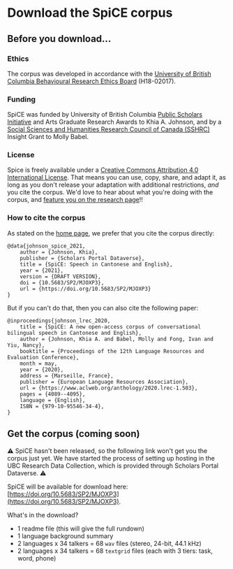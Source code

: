 # Download the SpiCE corpus 

## Before you download...

### Ethics

The corpus was developed in accordance with the [University of British Columbia Behavioural Research Ethics Board](https://ethics.research.ubc.ca/behavioural-research-ethics) (H18-02017). 

### Funding

SpiCE was funded by University of British Columbia [Public Scholars Initiative](https://www.grad.ubc.ca/psi) and Arts Graduate Research Awards to Khia A. Johnson, and by a [Social Sciences and Humanities Research Council of Canada (SSHRC)](https://www.sshrc-crsh.gc.ca/) Insight Grant to Molly Babel. 

### License 

Spice is freely available under a [Creative Commons Attribution 4.0 International License](https://creativecommons.org/licenses/by/4.0/). That means you can use, copy, share, and adapt it, as long as you don't release your adaptation with additional restrictions, *and* you cite the corpus. We'd love to hear about what you're doing with the corpus, and [feature you on the research page](research.md)!!

### How to cite the corpus

As stated on the [home page](index.md), we prefer that you cite the corpus directly:

```text
@data{johnson_spice_2021,
	author = {Johnson, Khia},
	publisher = {Scholars Portal Dataverse},
	title = {SpiCE: Speech in Cantonese and English},
	year = {2021},
	version = {DRAFT VERSION},
	doi = {10.5683/SP2/MJOXP3},
	url = {https://doi.org/10.5683/SP2/MJOXP3}
} 
```

But if you can't do that, then you can also cite the following paper:

```text
@inproceedings{johnson_lrec_2020,
    title = {SpiCE: A new open-access corpus of conversational bilingual speech in Cantonese and English},
    author = {Johnson, Khia A. and Babel, Molly and Fong, Ivan and Yiu, Nancy},
    booktitle = {Proceedings of the 12th Language Resources and Evaluation Conference},
    month = may,
    year = {2020},
    address = {Marseille, France},
    publisher = {European Language Resources Association},
    url = {https://www.aclweb.org/anthology/2020.lrec-1.503},
    pages = {4089--4095},
    language = {English},
    ISBN = {979-10-95546-34-4},
}
```

## Get the corpus (coming soon)

⚠️ SpiCE hasn't been released, so the following link won't get you the corpus just yet. We have started the process of setting up hosting in the UBC Research Data Collection, which is provided through Scholars Portal Dataverse. ⚠️

SpiCE will be available for download here: [https://doi.org/10.5683/SP2/MJOXP3](https://doi.org/10.5683/SP2/MJOXP3).

What's in the download?

- 1 readme file (this will give the full rundown)
- 1 language background summary
- 2 languages x 34 talkers = 68 `wav` files (stereo, 24-bit, 44.1 kHz)
- 2 languages x 34 talkers = 68 `textgrid` files (each with 3 tiers: task, word, phone)




